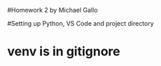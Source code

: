#Homework 2 by Michael Gallo

#Setting up Python, VS Code and project directory

# venv is in gitignore
